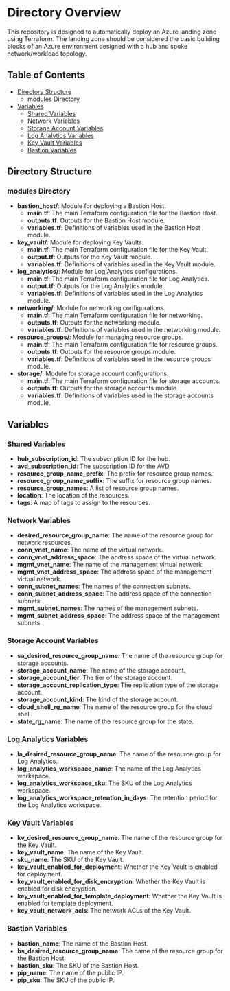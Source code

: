 # Directory Overview

This repository is designed to automatically deploy an Azure landing zone using Terraform. The landing zone should be considered the basic building blocks of an Azure environment designed with a hub and spoke network/workload topology.

## Table of Contents

- [Directory Structure](#directory-structure)
  - [modules Directory](#modules-directory)
- [Variables](#variables)
  - [Shared Variables](#shared-variables)
  - [Network Variables](#network-variables)
  - [Storage Account Variables](#storage-account-variables)
  - [Log Analytics Variables](#log-analytics-variables)
  - [Key Vault Variables](#key-vault-variables)
  - [Bastion Variables](#bastion-variables)

## Directory Structure

### modules Directory

- **bastion_host/**: Module for deploying a Bastion Host.
  - **main.tf**: The main Terraform configuration file for the Bastion Host.
  - **outputs.tf**: Outputs for the Bastion Host module.
  - **variables.tf**: Definitions of variables used in the Bastion Host module.
- **key_vault/**: Module for deploying Key Vaults.
  - **main.tf**: The main Terraform configuration file for the Key Vault.
  - **output.tf**: Outputs for the Key Vault module.
  - **variables.tf**: Definitions of variables used in the Key Vault module.
- **log_analytics/**: Module for Log Analytics configurations.
  - **main.tf**: The main Terraform configuration file for Log Analytics.
  - **output.tf**: Outputs for the Log Analytics module.
  - **variables.tf**: Definitions of variables used in the Log Analytics module.
- **networking/**: Module for networking configurations.
  - **main.tf**: The main Terraform configuration file for networking.
  - **outputs.tf**: Outputs for the networking module.
  - **variables.tf**: Definitions of variables used in the networking module.
- **resource_groups/**: Module for managing resource groups.
  - **main.tf**: The main Terraform configuration file for resource groups.
  - **outputs.tf**: Outputs for the resource groups module.
  - **variables.tf**: Definitions of variables used in the resource groups module.
- **storage/**: Module for storage account configurations.
  - **main.tf**: The main Terraform configuration file for storage accounts.
  - **outputs.tf**: Outputs for the storage accounts module.
  - **variables.tf**: Definitions of variables used in the storage accounts module.

## Variables

### Shared Variables

- **hub_subscription_id**: The subscription ID for the hub.
- **avd_subscription_id**: The subscription ID for the AVD.
- **resource_group_name_prefix**: The prefix for resource group names.
- **resource_group_name_suffix**: The suffix for resource group names.
- **resource_group_names**: A list of resource group names.
- **location**: The location of the resources.
- **tags**: A map of tags to assign to the resources.

### Network Variables

- **desired_resource_group_name**: The name of the resource group for network resources.
- **conn_vnet_name**: The name of the virtual network.
- **conn_vnet_address_space**: The address space of the virtual network.
- **mgmt_vnet_name**: The name of the management virtual network.
- **mgmt_vnet_address_space**: The address space of the management virtual network.
- **conn_subnet_names**: The names of the connection subnets.
- **conn_subnet_address_space**: The address space of the connection subnets.
- **mgmt_subnet_names**: The names of the management subnets.
- **mgmt_subnet_address_space**: The address space of the management subnets.

### Storage Account Variables

- **sa_desired_resource_group_name**: The name of the resource group for storage accounts.
- **storage_account_name**: The name of the storage account.
- **storage_account_tier**: The tier of the storage account.
- **storage_account_replication_type**: The replication type of the storage account.
- **storage_account_kind**: The kind of the storage account.
- **cloud_shell_rg_name**: The name of the resource group for the cloud shell.
- **state_rg_name**: The name of the resource group for the state.

### Log Analytics Variables

- **la_desired_resource_group_name**: The name of the resource group for Log Analytics.
- **log_analytics_workspace_name**: The name of the Log Analytics workspace.
- **log_analytics_workspace_sku**: The SKU of the Log Analytics workspace.
- **log_analytics_workspace_retention_in_days**: The retention period for the Log Analytics workspace.

### Key Vault Variables

- **kv_desired_resource_group_name**: The name of the resource group for the Key Vault.
- **key_vault_name**: The name of the Key Vault.
- **sku_name**: The SKU of the Key Vault.
- **key_vault_enabled_for_deployment**: Whether the Key Vault is enabled for deployment.
- **key_vault_enabled_for_disk_encryption**: Whether the Key Vault is enabled for disk encryption.
- **key_vault_enabled_for_template_deployment**: Whether the Key Vault is enabled for template deployment.
- **key_vault_network_acls**: The network ACLs of the Key Vault.

### Bastion Variables

- **bastion_name**: The name of the Bastion Host.
- **bs_desired_resource_group_name**: The name of the resource group for the Bastion Host.
- **bastion_sku**: The SKU of the Bastion Host.
- **pip_name**: The name of the public IP.
- **pip_sku**: The SKU of the public IP.